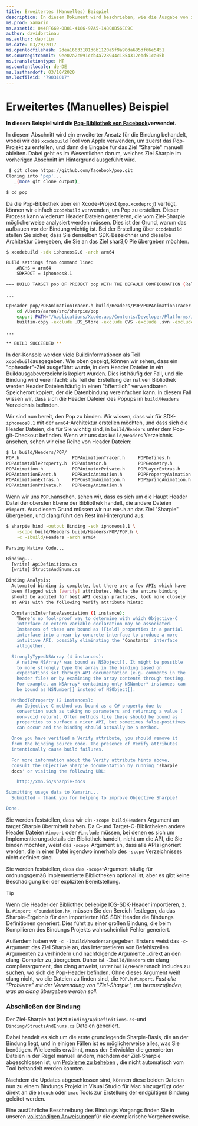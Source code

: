 ```yaml
---
title: Erweitertes (Manuelles) Beispiel
description: In diesem Dokument wird beschrieben, wie die Ausgabe von xcodebuild als Eingabe für das Ziel-Sharpie verwendet wird, das Einblicke in den Ziel-sharkreis bietet.
ms.prod: xamarin
ms.assetid: 044FF669-0B81-4186-97A5-148C8B56EE9C
author: davidortinau
ms.author: daortin
ms.date: 03/29/2017
ms.openlocfilehash: 2dea16633181d6b1120a5f9a90da685df66e5451
ms.sourcegitcommit: 9ee02a2c091ccb4a728944c1854312ebd51ca05b
ms.translationtype: MT
ms.contentlocale: de-DE
ms.lasthandoff: 03/10/2020
ms.locfileid: "79031017"
---
```

# <a name="advanced-manual-real-world-example"></a>Erweitertes (Manuelles) Beispiel

**In diesem Beispiel wird die [Pop-Bibliothek von Facebook](https://github.com/facebook/pop)verwendet.**

In diesem Abschnitt wird ein erweiterter Ansatz für die Bindung behandelt, wobei wir das `xcodebuild` Tool von Apple verwenden, um zuerst das Pop-Projekt zu erstellen, und dann die Eingabe für das Ziel "Sharpie" manuell ableiten. Dabei geht es im Wesentlichen darum, welches Ziel Sharpie im vorherigen Abschnitt im Hintergrund ausgeführt wird.

```bash
 $ git clone https://github.com/facebook/pop.git
Cloning into 'pop'...
   _(more git clone output)_

$ cd pop
```

Da die Pop-Bibliothek über ein Xcode-Projekt (`pop.xcodeproj`) verfügt, können wir einfach `xcodebuild` verwenden, um Pop zu erstellen. Dieser Prozess kann wiederum Header Dateien generieren, die vom Ziel-Sharpie möglicherweise analysiert werden müssen. Dies ist der Grund, warum das aufbauen vor der Bindung wichtig ist. Bei der Erstellung über `xcodebuild` stellen Sie sicher, dass Sie denselben SDK-Bezeichner und dieselbe Architektur übergeben, die Sie an das Ziel shar3,0 Pie übergeben möchten.

```bash
$ xcodebuild -sdk iphoneos9.0 -arch arm64

Build settings from command line:
    ARCHS = arm64
    SDKROOT = iphoneos8.1

=== BUILD TARGET pop OF PROJECT pop WITH THE DEFAULT CONFIGURATION (Release) ===

...

CpHeader pop/POPAnimationTracer.h build/Headers/POP/POPAnimationTracer.h
    cd /Users/aaron/src/sharpie/pop
    export PATH="/Applications/Xcode.app/Contents/Developer/Platforms/iPhoneOS.platform/Developer/usr/bin:/Applications/Xcode.app/Contents/Developer/usr/bin:/Users/aaron/bin::/usr/local/bin:/usr/bin:/bin:/usr/sbin:/sbin:/opt/X11/bin:/usr/local/git/bin:/Users/aaron/.rvm/bin"
    builtin-copy -exclude .DS_Store -exclude CVS -exclude .svn -exclude .git -exclude .hg -strip-debug-symbols -strip-tool /Applications/Xcode.app/Contents/Developer/Toolchains/XcodeDefault.xctoolchain/usr/bin/strip -resolve-src-symlinks /Users/aaron/src/sharpie/pop/pop/POPAnimationTracer.h /Users/aaron/src/sharpie/pop/build/Headers/POP

...

** BUILD SUCCEEDED **
```

In der-Konsole werden viele Buildinformationen als Teil `xcodebuild`ausgegeben. Wie oben gezeigt, können wir sehen, dass ein "cpheader"-Ziel ausgeführt wurde, in dem Header Dateien in ein Buildausgabeverzeichnis kopiert wurden. Dies ist häufig der Fall, und die Bindung wird vereinfacht: als Teil der Erstellung der nativen Bibliothek werden Header Dateien häufig in einen "öffentlich" verwendbaren Speicherort kopiert, der die Datenbindung vereinfachen kann. In diesem Fall wissen wir, dass sich die Header Dateien des Popups im `build/Headers` Verzeichnis befinden.

Wir sind nun bereit, den Pop zu binden. Wir wissen, dass wir für SDK-`iphoneos8.1` mit der `arm64`-Architektur erstellen möchten, und dass sich die Header Dateien, die für Sie wichtig sind, in `build/Headers` unter dem Pop-git-Checkout befinden. Wenn wir uns das `build/Headers` Verzeichnis ansehen, sehen wir eine Reihe von Header Dateien:

```bash
$ ls build/Headers/POP/
POP.h                    POPAnimationTracer.h     POPDefines.h
POPAnimatableProperty.h  POPAnimator.h            POPGeometry.h
POPAnimation.h           POPAnimatorPrivate.h     POPLayerExtras.h
POPAnimationEvent.h      POPBasicAnimation.h      POPPropertyAnimation.h
POPAnimationExtras.h     POPCustomAnimation.h     POPSpringAnimation.h
POPAnimationPrivate.h    POPDecayAnimation.h
```

Wenn wir uns `POP.h`ansehen, sehen wir, dass es sich um die Haupt Header Datei der obersten Ebene der Bibliothek handelt, die andere Dateien `#import`. Aus diesem Grund müssen wir nur `POP.h` an das Ziel "Sharpie" übergeben, und clang führt den Rest im Hintergrund aus:

```bash
$ sharpie bind -output Binding -sdk iphoneos8.1 \
    -scope build/Headers build/Headers/POP/POP.h \
    -c -Ibuild/Headers -arch arm64

Parsing Native Code...

Binding...
  [write] ApiDefinitions.cs
  [write] StructsAndEnums.cs

Binding Analysis:
  Automated binding is complete, but there are a few APIs which have
  been flagged with [Verify] attributes. While the entire binding
  should be audited for best API design practices, look more closely
  at APIs with the following Verify attribute hints:

  ConstantsInterfaceAssociation (1 instance):
    There's no fool-proof way to determine with which Objective-C
    interface an extern variable declaration may be associated.
    Instances of these are bound as [Field] properties in a partial
    interface into a near-by concrete interface to produce a more
    intuitive API, possibly eliminating the 'Constants' interface
    altogether.

  StronglyTypedNSArray (4 instances):
    A native NSArray* was bound as NSObject[]. It might be possible
    to more strongly type the array in the binding based on
    expectations set through API documentation (e.g. comments in the
    header file) or by examining the array contents through testing.
    For example, an NSArray* containing only NSNumber* instances can
    be bound as NSNumber[] instead of NSObject[].

  MethodToProperty (2 instances):
    An Objective-C method was bound as a C# property due to
    convention such as taking no parameters and returning a value (
    non-void return). Often methods like these should be bound as
    properties to surface a nicer API, but sometimes false-positives
    can occur and the binding should actually be a method.

  Once you have verified a Verify attribute, you should remove it
  from the binding source code. The presence of Verify attributes
  intentionally cause build failures.

  For more information about the Verify attribute hints above,
  consult the Objective Sharpie documentation by running 'sharpie
  docs' or visiting the following URL:

    http://xmn.io/sharpie-docs

Submitting usage data to Xamarin...
  Submitted - thank you for helping to improve Objective Sharpie!

Done.
```

Sie werden feststellen, dass wir ein `-scope build/Headers` Argument an target Sharpie übermittelt haben. Da C-und Target-C-Bibliotheken andere Header Dateien `#import` oder `#include` müssen, bei denen es sich um Implementierungsdetails der Bibliothek handelt, nicht um die API, die Sie binden möchten, weist das `-scope`-Argument an, dass alle APIs ignoriert werden, die in einer Datei irgendwo innerhalb des `-scope` Verzeichnisses nicht definiert sind.

Sie werden feststellen, dass das `-scope`-Argument häufig für ordnungsgemäß implementierte Bibliotheken optional ist, aber es gibt keine Beschädigung bei der expliziten Bereitstellung. 

> [!TIP]
> Wenn die Header der Bibliothek beliebige IOS-SDK-Header importieren, z. b. `#import <Foundation.h>`, müssen Sie den Bereich festlegen, da das Sharpie-Ergebnis für den importierten IOS SDK-Header die Bindungs Definitionen generiert. Dies führt zu einer großen Bindung, die beim Kompilieren des Bindungs Projekts wahrscheinlich Fehler generiert. 

Außerdem haben wir `-c -Ibuild/headers`angegeben. Erstens weist das `-c`-Argument das Ziel Sharpie an, das Interpretieren von Befehlszeilen Argumenten zu verhindern und nachfolgende Argumente _direkt an den clang-Compiler zu_übergeben. Daher ist `-Ibuild/Headers` ein clang-compilerargument, das clang anweist, unter `build/Headers`nach includes zu suchen, wo sich die Pop-Header befinden. Ohne dieses Argument weiß clang nicht, wo die Dateien zu finden sind, die `POP.h` `#import`. _Fast alle "Probleme" mit der Verwendung von "Ziel-Sharpie", um herauszufinden, was an clang übergeben werden soll_.

### <a name="completing-the-binding"></a>Abschließen der Bindung

Der Ziel-Sharpie hat jetzt `Binding/ApiDefinitions.cs`-und `Binding/StructsAndEnums.cs` Dateien generiert.

Dabei handelt es sich um die erste grundlegende Sharpie-Basis, die an der Bindung liegt, und in einigen Fällen ist es möglicherweise alles, was Sie benötigen. Wie bereits erwähnt, muss der Entwickler die generierten Dateien in der Regel manuell ändern, nachdem der Ziel-Sharpie abgeschlossen ist, um [Probleme zu beheben](~/cross-platform/macios/binding/objective-sharpie/platform/apidefinitions-structsandenums.md) , die nicht automatisch vom Tool behandelt werden konnten.

Nachdem die Updates abgeschlossen sind, können diese beiden Dateien nun zu einem Bindungs Projekt in Visual Studio für Mac hinzugefügt oder direkt an die `btouch` oder `bmac` Tools zur Erstellung der endgültigen Bindung geleitet werden.

Eine ausführliche Beschreibung des Bindungs Vorgangs finden Sie in unseren [vollständigen Anweisungen](~/ios/platform/binding-objective-c/walkthrough.md)für die exemplarische Vorgehensweise.
